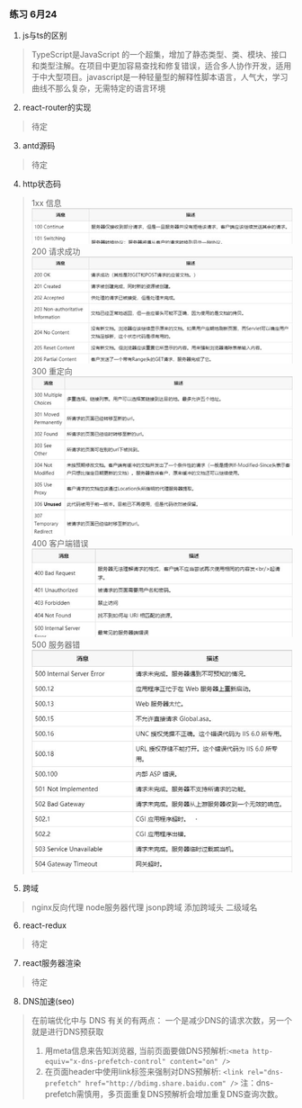 ### 练习 6月24
1. js与ts的区别
>TypeScript是JavaScript 的一个超集，增加了静态类型、类、模块、接口和类型注解。在项目中更加容易查找和修复错误，适合多人协作开发，适用于中大型项目。javascript是一种轻量型的解释性脚本语言，人气大，学习曲线不那么复杂，无需特定的语言环境
2. react-router的实现
>待定
3. antd源码
>待定
4. http状态码
>1xx 信息![100状态码信息](./img/1xx.jpg)
>200 请求成功![100状态码信息](./img/2xx.jpg)
>300 重定向![100状态码信息](./img/3xx.jpg)
>400 客户端错误![100状态码信息](./img/4xx.jpg)
>500 服务器错![100状态码信息](./img/5xx.jpg)
5. 跨域
>nginx反向代理
>node服务器代理
>jsonp跨域
>添加跨域头
>二级域名
6. react-redux
>待定
7. react服务器渲染
>待定
8. DNS加速(seo)
>在前端优化中与 DNS 有关的有两点： 一个是减少DNS的请求次数，另一个就是进行DNS预获取
>1. 用meta信息来告知浏览器, 当前页面要做DNS预解析:`<meta http-equiv="x-dns-prefetch-control" content="on" />`
>2. 在页面header中使用link标签来强制对DNS预解析: `<link rel="dns-prefetch" href="http://bdimg.share.baidu.com" />`
注：dns-prefetch需慎用，多页面重复DNS预解析会增加重复DNS查询次数。
